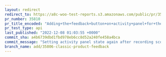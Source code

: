 ```yaml
---
layout: redirect
redirect_to: https://a8c-woo-test-reports.s3.amazonaws.com/public/pr/35810/api/index.html
pr_number: 35810
pr_title_encoded: "Adding+the+feedback+button+on+activity+panel+for+the+classic+product+page"
pr_test_type: api
last_published: "2022-12-08 01:03:55 +0000"
commit_sha: a4b6739dbd1fbd978eb6cc8d52a240fe458a4bca
commit_message: "Setting activity panel state again after recording score with modal"
branch_name: add/35806-classic-product-feedback
---
```

